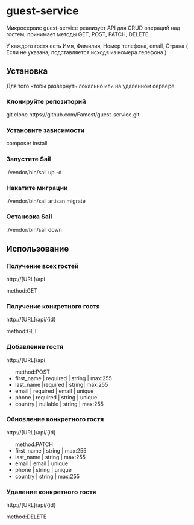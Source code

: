 <h1>guest-service</h1>

<p>Микросервис guest-service реализует API для CRUD операций над гостем, принимает методы GET, POST, PATCH, DELETE.</p>

<p>У каждого гостя есть Имя, Фамилия, Номер телефона, email, Страна ( Если не указана, подставляется исходя из номера телефона )</p>

<h2>Установка</h2>

<p>Для того чтобы развернуть локально или на удаленном сервере:</p>

<h3>Клонируйте репозиторий</h3>
<p>git clone https://github.com/Famost/guest-service.git</p>

<h3>Установите зависимости</h3>
<p>composer install</p>

<h3>Запустите Sail</h3>
<p>./vendor/bin/sail up -d</p>

<h3>Накатите миграции</h3>
<p>./vendor/bin/sail artisan migrate</p>

<h3>Остановка Sail</h3>
<p>./vendor/bin/sail down</p>

<h2>Использование</h2>

<h3>Получение всех гостей</h3>

<p>http://[URL]/api</p>
<p>method:GET</p>

<h3>Получение конкретного гостя</h3>

<p>http://[URL]/api/{id}</p>
<p>method:GET</p>

<h3>Добавление гостя</h3>

<p>http://[URL]/api</p>
<ul>
	method:POST
	<li>first_name | required | string | max:255</li>
	<li>last_name |required | string| max:255</li>
	<li>email | required | email | unique</li>
	<li>phone | required | string | unique</li>
	<li>country | nullable | string | max:255</li>
</ul>

<h3>Обновление конкретного гостя</h3>

<p>http://[URL]/api/{id}</p>
<ul>
	method:PATCH
	<li>first_name | string | max:255</li>
	<li>last_name | string | max:255</li>
	<li>email | email | unique</li>
	<li>phone | string | unique</li>
	<li>country | string | max:255</li>
</ul>

<h3>Удаление конкретного гостя</h3>

<p>http://[URL]/api/{id}</p>
<p>method:DELETE</p>




